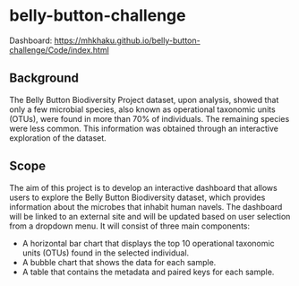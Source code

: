 # belly-button-challenge

Dashboard: https://mhkhaku.github.io/belly-button-challenge/Code/index.html

## Background

The Belly Button Biodiversity Project dataset, upon analysis, showed that only a few microbial species, also known as operational taxonomic units (OTUs), were found in more than 70% of individuals. The remaining species were less common. This information was obtained through an interactive exploration of the dataset.

## Scope

The aim of this project is to develop an interactive dashboard that allows users to explore the Belly Button Biodiversity dataset, which provides information about the microbes that inhabit human navels. The dashboard will be linked to an external site and will be updated based on user selection from a dropdown menu. It will consist of three main components:

- A horizontal bar chart that displays the top 10 operational taxonomic units (OTUs) found in the selected individual.
- A bubble chart that shows the data for each sample.
- A table that contains the metadata and paired keys for each sample.
